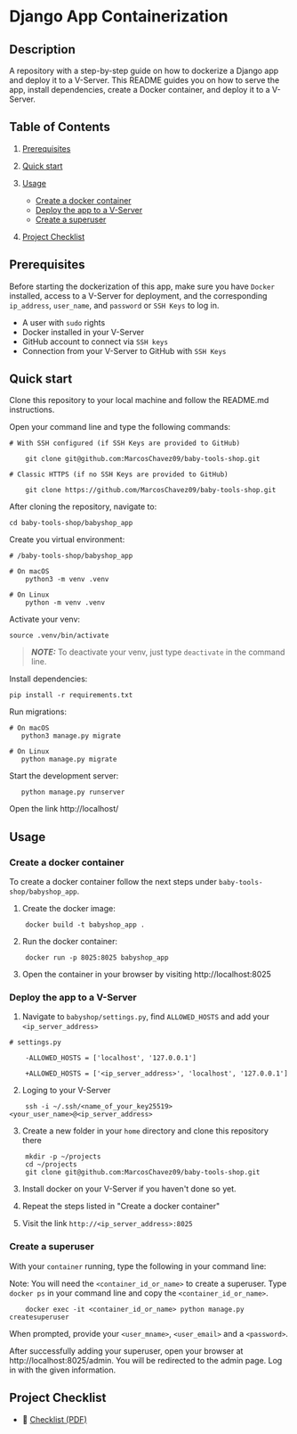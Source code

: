 # Django App Containerization

## Description
A repository with a step-by-step guide on how to dockerize a Django app and deploy it to a V-Server. This README guides you on how to serve the app, install dependencies, create a Docker container, and deploy it to a V-Server.

## Table of Contents

1. [Prerequisites](#prerequisites)
2. [Quick start](#quick-start)
3. [Usage](#usage)
    - [Create a docker container](#create-a-docker-container)
    - [Deploy the app to a V-Server](#deploy-the-app-to-a-v-server)
    - [Create a superuser](#create-a-superuser)

4. [Project Checklist](#project-checklist)

## Prerequisites

Before starting the dockerization of this app, make sure you have `Docker` installed, access to a V-Server for deployment, and the corresponding `ip_address`, `user_name`, and `password` or `SSH Keys` to log in.

- A user with `sudo` rights
- Docker installed in your V-Server
- GitHub account to connect via `SSH keys`
- Connection from your V-Server to GitHub with `SSH Keys`

## Quick start

Clone this repository to your local machine and follow the README.md instructions.

Open your command line and type the following commands:

```
# With SSH configured (if SSH Keys are provided to GitHub)

    git clone git@github.com:MarcosChavez09/baby-tools-shop.git

# Classic HTTPS (if no SSH Keys are provided to GitHub)

    git clone https://github.com/MarcosChavez09/baby-tools-shop.git
```
After cloning the repository, navigate to:

```
cd baby-tools-shop/babyshop_app
```

Create you virtual environment:

```
# /baby-tools-shop/babyshop_app

# On macOS
    python3 -m venv .venv

# On Linux
    python -m venv .venv
```

Activate your venv:
```
source .venv/bin/activate
```

> **_NOTE:_** To deactivate your venv, just type `deactivate` in the command line.

Install dependencies:
```
pip install -r requirements.txt
```
Run migrations:
```
# On macOS
   python3 manage.py migrate

# On Linux
   python manage.py migrate
```
Start the development server:
```
   python manage.py runserver
```

Open the link http://localhost/

## Usage

### Create a docker container

To create a docker container follow the next steps under `baby-tools-shop/babyshop_app`.

1. Create the docker image: 

```
    docker build -t babyshop_app .
```

2. Run the docker container:
```
    docker run -p 8025:8025 babyshop_app                                        
```

3. Open the container in your browser by visiting http://localhost:8025

### Deploy the app to a V-Server

1. Navigate to `babyshop/settings.py`, find `ALLOWED_HOSTS` and add your `<ip_server_address>`

```
# settings.py

    -ALLOWED_HOSTS = ['localhost', '127.0.0.1']

    +ALLOWED_HOSTS = ['<ip_server_address>', 'localhost', '127.0.0.1']
```
2. Loging to your V-Server
```
    ssh -i ~/.ssh/<name_of_your_key25519> <your_user_name>@<ip_server_address>
```
3. Create a new folder in your `home` directory and clone this repository there
```
    mkdir -p ~/projects
    cd ~/projects
    git clone git@github.com:MarcosChavez09/baby-tools-shop.git
```

3. Install docker on your V-Server if you haven't done so yet. 

4. Repeat the steps listed in "Create a docker container"

5. Visit the link `http://<ip_server_address>:8025`

### Create a superuser

With your `container` running, type the following in your command line:

Note: You will need the `<container_id_or_name>` to create a superuser. Type `docker ps` in your command line and copy the `<container_id_or_name>`.

```
    docker exec -it <container_id_or_name> python manage.py createsuperuser
```

When prompted, provide your `<user_mname>`, `<user_email>` and a `<password>`.

After successfully adding your superuser, open your browser at http://localhost:8025/admin. You will be redirected to the admin page. Log in with the given information.

## Project Checklist

- 📄 [Checklist (PDF)](../baby-tools-shop/docs/checklist.pdf)